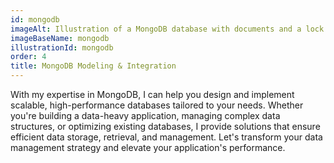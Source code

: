 ```yaml
---
id: mongodb
imageAlt: Illustration of a MongoDB database with documents and a lock.
imageBaseName: mongodb
illustrationId: mongodb
order: 4
title: MongoDB Modeling & Integration
---
```


With my expertise in MongoDB, I can help you design and implement scalable, high-performance databases tailored to your needs. Whether you're building a data-heavy application, managing complex data structures, or optimizing existing databases, I provide solutions that ensure efficient data storage, retrieval, and management. Let's transform your data management strategy and elevate your application's performance.
